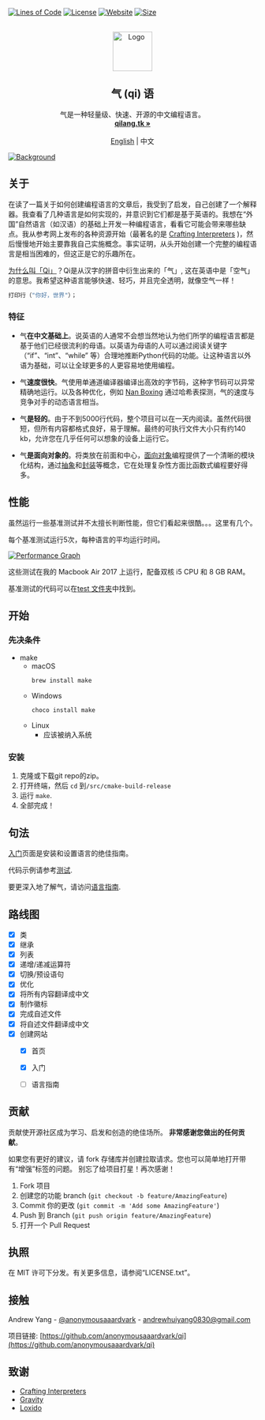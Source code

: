 [![Lines of Code][loc-shield]][loc-url]
[![License][license-shield]][license-url]
[![Website][website-shield]][website-url]
[![Size][size-shield]][size-url]
<!-- PROJECT LOGO -->
<br />
<div align="center">
  <a href="https://github.com/anonymousaaardvark/qi">
    <img src="docs/assets/images/logo.png" alt="Logo" width="80" height="80">
  </a>

<h2 align="center">气 (qi) 语</h3>

  <p align="center">
    气是一种轻量级、快速、开源的中文编程语言。
    <br />
    <a href="https://qilang.tk"><strong>qilang.tk »</strong></a>
    <br /><br />
    <a href="https://github.com/AnonymousAAArdvark/qi/blob/master/README.md">English</a> |
    中文
  </p>
</div>

[![Background][background-img]]()

<!-- ABOUT THE PROJECT -->
## 关于

在读了一篇关于如何创建编程语言的文章后，我受到了启发，自己创建了一个解释器。我查看了几种语言是如何实现的，并意识到它们都是基于英语的。我想在“外国”自然语言（如汉语）的基础上开发一种编程语言，看看它可能会带来哪些缺点。我从参考网上发布的各种资源开始（最著名的是 [Crafting Interpreters](https://github.com/munificent/craftinginterpreters/) )，然后慢慢地开始主要靠我自己实施概念。事实证明，从头开始创建一个完整的编程语言是相当困难的，但这正是它的乐趣所在。

<ins>为什么叫「Qi」</ins>？Qi是从汉字的拼音中衍生出来的「气」, 这在英语中是「空气」的意思。我希望这种语言能够快速、轻巧，并且完全透明，就像空气一样！
```c
打印行（"你好，世界"）；
```
### 特征
- 气**在中文基础上**。说英语的人通常不会想当然地认为他们所学的编程语言都是基于他们已经很流利的母语。以英语为母语的人可以通过阅读关键字（“if”、“int”、“while” 等）合理地推断Python代码的功能。让这种语言以外语为基础，可以让全球更多的人更容易地使用编程。


- 气**速度很快**。气使用单通道编译器编译出高效的字节码，这种字节码可以异常精确地运行。以及各种优化，例如 [Nan Boxing](https://sean.cm/a/nan-boxing) 通过哈希表探测，气的速度与竞争对手的动态语言相当。


- 气**是轻的**。由于不到5000行代码，整个项目可以在一天内阅读。虽然代码很短，但所有内容都格式良好，易于理解。最终的可执行文件大小只有约140 kb，允许您在几乎任何可以想象的设备上运行它。


- 气**是面向对象的**。将类放在前面和中心，[面向对象](https://en.wikipedia.org/wiki/Object-oriented_programming )编程提供了一个清晰的模块化结构，通过[抽象](https://en.wikipedia.org/wiki/Abstraction_principle_(computer_programming) )和[封装](https://en.wikipedia.org/wiki/Encapsulation_(computer_programming) )等概念，它在处理复杂性方面比函数式编程要好得多。
## 性能

虽然运行一些基准测试并不太擅长判断性能，但它们看起来很酷。。。这里有几个。

每个基准测试运行5次，每种语言的平均运行时间。

[![Performance Graph][performance-img]]()

这些测试在我的 Macbook Air 2017 上运行，配备双核 i5 CPU 和 8 GB RAM。

基准测试的代码可以在[test 文件夹](https://github.com/AnonymousAAArdvark/qi/tree/master/test/benchmark )中找到。

<!-- Quick Start -->
## 开始
### 先决条件
* make
    * macOS
      ```bash
      brew install make
      ```
    * Windows
      ```bash
      choco install make
      ```
    * Linux
        * 应该被纳入系统

### 安装

1. 克隆或下载git repo的zip。
6. 打开终端，然后 ```cd``` 到```/src/cmake-build-release```
7. 运行 ```make```.
8. 全部完成！



## 句法

[入门]()页面是安装和设置语言的绝佳指南。

代码示例请参考[测试](https://github.com/AnonymousAAArdvark/qi/tree/master/test/).

要更深入地了解气，请访问[语言指南]().




<!-- ROADMAP -->
## 路线图

- [x] 类
- [x] 继承
- [x] 列表
- [x] 递增/递减运算符
- [x] 切换/预设语句
- [x] 优化
- [x] 将所有内容翻译成中文
- [x] 制作徽标
- [x] 完成自述文件
- [x] 将自述文件翻译成中文
- [x] 创建网站
    - [x] 首页
    - [x] 入门
    - [ ] 语言指南



<!-- CONTRIBUTING -->
## 贡献

贡献使开源社区成为学习、启发和创造的绝佳场所。 **非常感谢您做出的任何贡献**。

如果您有更好的建议，请 fork 存储库并创建拉取请求。您也可以简单地打开带有“增强”标签的问题。
别忘了给项目打星！再次感谢！

1. Fork 项目
2. 创建您的功能 branch (`git checkout -b feature/AmazingFeature`)
3. Commit 你的更改 (`git commit -m 'Add some AmazingFeature'`)
4. Push 到 Branch (`git push origin feature/AmazingFeature`)
5. 打开一个 Pull Request



<!-- LICENSE -->
## 执照

在 MIT 许可下分发。有关更多信息，请参阅“LICENSE.txt”。


<!-- CONTACT -->
## 接触

Andrew Yang - [@anonymousaaardvark](https://twitter.com/anonymousaaardvark) - andrewhuiyang0830@gmail.com

项目链接: [https://github.com/anonymousaaardvark/qi](https://github.com/anonymousaaardvark/qi)



<!-- ACKNOWLEDGMENTS -->
## 致谢

* [Crafting Interpreters](craftinginterpreters.com/)
* [Gravity](https://github.com/marcobambini/gravity)
* [Loxido](https://github.com/ceronman/loxido)

<!-- MARKDOWN LINKS & IMAGES -->
<!-- https://www.markdownguide.org/basic-syntax/#reference-style-links -->
[loc-shield]: https://img.shields.io/tokei/lines/github/anonymousaaardvark/qi?style=for-the-badge
[loc-url]: https://github.com/anonymousaaardvark/qi
[last-commit-shield]: https://img.shields.io/github/last-commit/anonymousaaardvark/qi?style=for-the-badge
[last-commit-url]: https://github.com/anonymousaaardvark/qi
[commit-activity-shield]: https://img.shields.io/github/commit-activity/m/anonymousaaardvark/qi?style=for-the-badge
[commit-activity-url]: https://github.com/anonymousaaardvark/qi
[license-shield]: https://img.shields.io/github/license/anonymousaaardvark/qi?style=for-the-badge
[license-url]: https://github.com/anonymousaaardvark/qi
[website-shield]: https://img.shields.io/website?down_color=lightgrey&down_message=offline&style=for-the-badge&up_color=blue&up_message=online&url=https%3A%2F%2Fqilang.tk
[website-url]: https://qilang.tk
[size-shield]: https://img.shields.io/github/repo-size/anonymousaaardvark/qi?style=for-the-badge
[size-url]: https://github.com/anonymousaaardvark/qi
[background-img]: docs/assets/images/background.jpeg
[performance-img]: docs/assets/images/performance.png